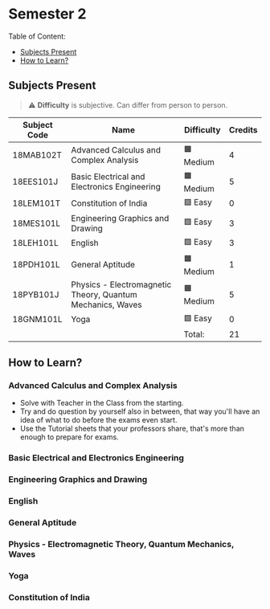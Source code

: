 # Semester 2

Table of Content:

- [Subjects Present](#subjects-present)
- [How to Learn?](#how-to-learn)


## Subjects Present

> ⚠ **Difficulty** is subjective. Can differ from person to person.

| Subject Code | Name | Difficulty | Credits |
| ------------ | ---- | ---------- | ------- |
| 18MAB102T | Advanced Calculus and Complex Analysis | 🟧 Medium | 4 |
| 18EES101J | Basic Electrical and Electronics Engineering | 🟧 Medium | 5 |
| 18LEM101T | Constitution of India | 🟩 Easy | 0 |
| 18MES101L | Engineering Graphics and Drawing | 🟩 Easy | 3 |
| 18LEH101L | English | 🟩 Easy | 3 |
| 18PDH101L | General Aptitude | 🟧 Medium | 1 |
| 18PYB101J | Physics - Electromagnetic Theory, Quantum Mechanics, Waves | 🟧 Medium | 5 |
| 18GNM101L | Yoga | 🟩 Easy | 0 |
| | | Total: | 21 |

## How to Learn?

### Advanced Calculus and Complex Analysis

- Solve with Teacher in the Class from the starting.
- Try and do question by yourself also in between, that way you'll have an idea of what to do before the exams even start.
- Use the Tutorial sheets that your professors share, that's more than enough to prepare for exams.

### Basic Electrical and Electronics Engineering

### Engineering Graphics and Drawing

### English

### General Aptitude

### Physics - Electromagnetic Theory, Quantum Mechanics, Waves

### Yoga

### Constitution of India
